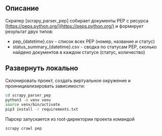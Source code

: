 ## Описание

Скрапер [scrapy_parser_pep] собирает документы PEP с ресурса [https://peps.python.org/](https://peps.python.org/) и формирует результат двух типов:

* pep_{datetime}.csv - список всех PEP (номер, название и статус)
* status_summary_{datetime}.csv - сводка по статусам PEP, сколько найдено документов в каждом статусе (статус, количество)

## Развернуть локально

Склонировать проект, создать виртуальное окружение и проинициализировать зависимости:

```bash
cd scrapy_parser_pep
python3 -m venv venv
source venv/bin/activate
pip3 install -r requirements.txt
```

Парсер запускается из root-директории проекта командой

```bash
scrapy crawl pep
```